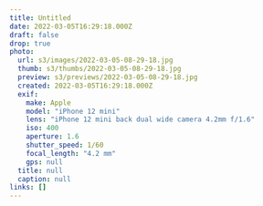 ```yaml
---
title: Untitled
date: 2022-03-05T16:29:18.000Z
draft: false
drop: true
photo:
  url: s3/images/2022-03-05-08-29-18.jpg
  thumb: s3/thumbs/2022-03-05-08-29-18.jpg
  preview: s3/previews/2022-03-05-08-29-18.jpg
  created: 2022-03-05T16:29:18.000Z
  exif:
    make: Apple
    model: "iPhone 12 mini"
    lens: "iPhone 12 mini back dual wide camera 4.2mm f/1.6"
    iso: 400
    aperture: 1.6
    shutter_speed: 1/60
    focal_length: "4.2 mm"
    gps: null
  title: null
  caption: null
links: []
---
```

